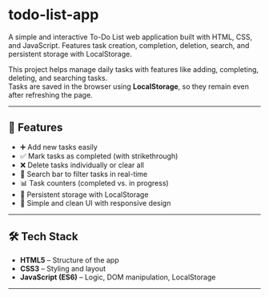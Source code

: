 # todo-list-app
A simple and interactive To-Do List web application built with HTML, CSS, and JavaScript. Features task creation, completion, deletion, search, and persistent storage with LocalStorage.

This project helps manage daily tasks with features like adding, completing, deleting, and searching tasks.  
Tasks are saved in the browser using **LocalStorage**, so they remain even after refreshing the page.

---

## 🚀 Features

- ➕ Add new tasks easily  
- ✅ Mark tasks as completed (with strikethrough)  
- ❌ Delete tasks individually or clear all  
- 🔎 Search bar to filter tasks in real-time  
- 📊 Task counters (completed vs. in progress)  
- 💾 Persistent storage with LocalStorage  
- 🎨 Simple and clean UI with responsive design  

---

## 🛠️ Tech Stack

- **HTML5** – Structure of the app  
- **CSS3** – Styling and layout  
- **JavaScript (ES6)** – Logic, DOM manipulation, LocalStorage  

---
